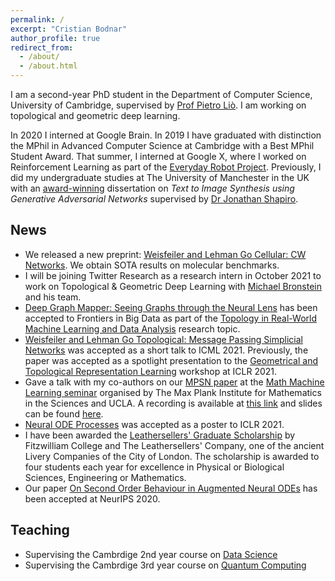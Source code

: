 ```yaml
---
permalink: /
excerpt: "Cristian Bodnar"
author_profile: true
redirect_from: 
  - /about/
  - /about.html
---
```

I am a second-year PhD student in the Department of Computer Science, University of Cambridge, supervised by
[Prof Pietro Liò](https://www.cl.cam.ac.uk/~pl219/). I am working on topological and geometric deep learning. 

In 2020 I interned at Google Brain. In 2019 I have graduated with distinction the MPhil in Advanced Computer Science at Cambridge with a Best MPhil Student Award. That summer, I interned at Google X, where I worked 
on Reinforcement Learning as part of the [Everyday Robot Project](https://x.company/projects/everyday-robots). 
Previously, I did my undergraduate studies at The University of 
Manchester in the UK with an [award-winning](https://www.manchester.ac.uk/discover/news/multiple-successes-for-manchester-undergrads-at-worlds-most-prestigious-student-awards/) dissertation on *Text to Image Synthesis using Generative Adversarial Networks* supervised 
by [Dr Jonathan Shapiro](http://www.cs.man.ac.uk/~jls/). 

## News

- We released a new preprint: [Weisfeiler and Lehman Go Cellular: CW Networks](https://arxiv.org/abs/2106.12575). We obtain SOTA results on molecular benchmarks. 
- I will be joining Twitter Research as a research intern in October 2021 to work on Topological & Geometric Deep Learning with [Michael Bronstein](https://www.imperial.ac.uk/people/m.bronstein) and his team. 
- [Deep Graph Mapper: Seeing Graphs through the Neural Lens](https://www.frontiersin.org/articles/10.3389/fdata.2021.680535/full) has been accepted to Frontiers in Big Data as part of the [Topology in Real-World Machine Learning and Data Analysis](https://www.frontiersin.org/research-topics/14256/topology-in-real-world-machine-learning-and-data-analysis) research topic. 
- [Weisfeiler and Lehman Go Topological: Message Passing Simplicial Networks](https://arxiv.org/abs/2103.03212) was accepted as a short talk to ICML 2021. Previously, the paper was accepted as a spotlight presentation to the [Geometrical and Topological Representation Learning](https://gt-rl.github.io/) workshop at ICLR 2021. 
- Gave a talk with my co-authors on our [MPSN paper](https://arxiv.org/abs/2103.03212) at the [Math Machine Learning seminar](https://www.mis.mpg.de/montufar/seminars/math-ml-seminar.html) organised by The Max Plank Institute for Mathematics in the Sciences and UCLA. A recording is available at [this link](https://media.mis.mpg.de/mml/2021-04-08/) and slides can be found [here](https://crisbodnar.github.io/files/mml_talk.pdf).
- [Neural ODE Processes](https://openreview.net/forum?id=27acGyyI1BY) was accepted as a poster to ICLR 2021. 
- I have been awarded the [Leathersellers' Graduate Scholarship](https://www.fitz.cam.ac.uk/college-life/fees-funding-and-awards/postgraduate-scholarships-and-prizes) by Fitzwilliam College and The Leathersellers' Company, one of the ancient Livery Companies of the City of London. The scholarship is awarded to four students each year for excellence in Physical or Biological Sciences, Engineering or Mathematics. 
- Our paper [On Second Order Behaviour in Augmented Neural ODEs](https://arxiv.org/abs/2006.07220) has been accepted at NeurIPS 2020. 

## Teaching 

- Supervising the Cambrdige 2nd year course on [Data Science](https://www.cl.cam.ac.uk/teaching/2021/DataSci/)
- Supervising the Cambrdige 3rd year course on [Quantum Computing](https://www.cl.cam.ac.uk/teaching/1920/QuantComp/)
